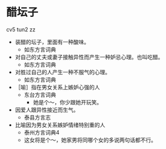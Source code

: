 # 醋坛子
cv5 tun2 zz
+ 装醋的坛子，里面有一种酸味。
  * 如东方言词典
+ 对自己的丈夫或妻子接触异性而产生一种妒忌心理。也叫吃醋。
  * 如东方言词典
+ 对胜过自己的人产生一种不服气的心理。
  * 如东方言词典
+ ［喻］指在男女关系上嫉妒心强的人
  * 东台方言词典
    - 她是个～，你少跟她开玩笑。
+ 因爱人跟异性接近而生气。
  * 泰县方言志
+ 比喻因为男女关系嫉妒情绪特别重的人
  * 泰州方言词典4
  - 这女将是个～，她家男将同哪个女的多说两句话都不行。
